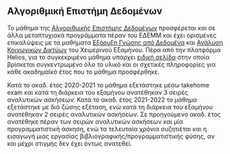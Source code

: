 ## Αλγοριθμική Επιστήμη Δεδομένων

Το μάθημα της [Αλγοριθμικής Επιστήμης Δεδομένων](https://dsml.ece.ntua.gr/studies/courses/algorithmike-episteme-dedomenon) προσφέρεται και σε άλλα μεταπτυχιακά προγράμματα πέραν του ΕΔΕΜΜ και έχει ορισμένες επικαλύψεις με τα μαθήματα [Εξόρυξη Γνώσης από Δεδομένα](https://github.com/DsmlEdem/1st-Semester/tree/main/Data%20Mining) και [Ανάλυση Κοινωνικών Δικτύων](https://github.com/DsmlEdem/1st-Semester/tree/main/Social%20Networks%20Analysis) του Χειμερινού Εξαμήνου. Πέρα από την πλατφόρμα Helios, για το συγκεκριμένο μάθημα υπάρχει [ειδική σελίδα](https://courses.corelab.ntua.gr/ads/) στην οποία βρίσκεται συγκεντρωμένο όλο το υλικό και οι σχετικές πληροφορίες για κάθε ακαδημαϊκό έτος που το μάθημα προσφέρθηκε.

Κατά το ακαδ. έτος 2020-2021 το μάθημα εξετάστηκε μέσω takehome exam και κατά τη διάρκεια του εξαμήνου ανατέθηκαν 3 σειρές αναλυτικών ασκήσεων. Κατά το ακαδ. έτος 2021-2022 το μάθημα εξετάστηκε με διά ζώσης εξέταση, ενώ κατά τη διάρκεια του εξαμήνου ανατέθηκαν 2 σειρές αναλυτικών ασκήσεων. Σε προηγούμενο ακαδ. έτος ανατέθηκε πέραν των σειρών αναλυτικών ασκήσεων και μία προγραμματιστική άσκηση, ενώ τα τελευταία χρόνια συζητιέται και η εισαγωγή μιας εργασίας βιβλιογραφικής/προγραμματιστικής φύσης, αν και μέχρι στιγμής δεν έχει όντως ανατεθεί.
